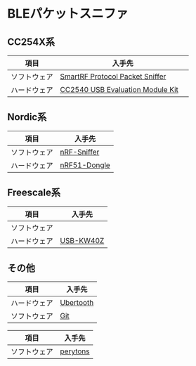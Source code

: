 # BLEパケットスニファ

## CC254X系

| 項目 | 入手先 |
| -- | -- |
| ソフトウェア |[SmartRF Protocol Packet Sniffer](http://www.ti.com/tool/packet-sniffer) |
| ハードウェア |[CC2540 USB Evaluation Module Kit](http://www.ti.com/tool/cc2540emk-usb)　|


## Nordic系

| 項目 | 入手先 |
| -- | -- |
|ソフトウェア|[nRF-Sniffer](https://www.nordicsemi.com/eng/nordic/download_resource/31920/14/36976838)|
|ハードウェア|[nRF51-Dongle](https://www.nordicsemi.com/eng/Products/nRF51-Dongle)|

## Freescale系


| 項目 | 入手先 |
| -- | -- |
|ソフトウェア||
|ハードウェア|[USB-KW40Z](https://www.nordicsemi.com/eng/Products/nRF51-Dongle)|



## その他

| 項目 | 入手先 |
| -- | -- |
|ハードウェア|[Ubertooth](http://ubertooth.sourceforge.net/)|
|ソフトウェア|[Git](https://github.com/greatscottgadgets/ubertooth)|

| 項目 | 入手先 |
| -- | -- |
|ソフトウェア|[perytons](http://www.perytons.com/bluetooth/products#TextTop)|
